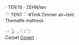 𓎆 TEN:10  𓎆 ZEHN/ten  
𓎅 TENT   𓐡  #TmA Zimmer air~tent    
Thematte mattress  
  
𓎡  𓄿  𓊪  𓐡  𓉐   
Carpet [Covert](Covert)